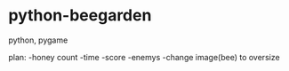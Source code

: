 # python-beegarden
python, pygame

plan:
  -honey count
  -time
  -score
  -enemys
  -change image(bee) to oversize

